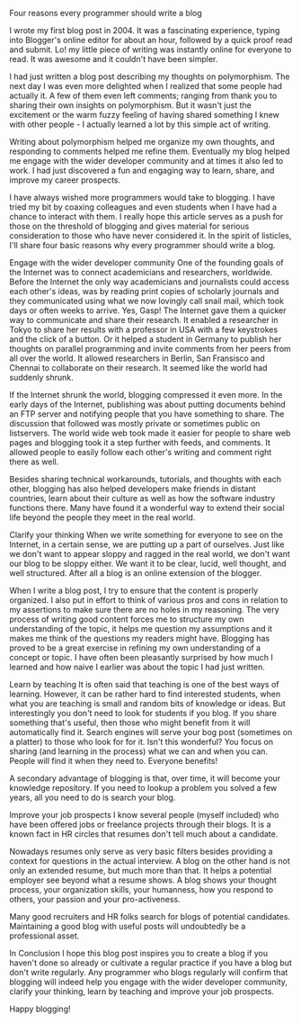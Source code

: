 <!-- ---
layout: post
title:  "Lập trình viên nên có blog cá nhân - Phần 3"
categories: [ programmer, experience ]
image: assets/images/3.jpg
featured: true
--- -->

Four reasons every programmer should write a blog

I wrote my first blog post in 2004. It was a fascinating experience, typing into Blogger's online editor for about an hour, followed by a quick proof read and submit. Lo! my little piece of writing was instantly online for everyone to read. It was awesome and it couldn't have been simpler.

 
I had just written a blog post describing my thoughts on polymorphism. The next day I was even more delighted when I realized that some people had actually it. A few of them even left comments; ranging from thank you to sharing their own insights on polymorphism. But it wasn't just the excitement or the warm fuzzy feeling of having shared something I knew with other people -  I actually learned a lot by this simple act of writing.

 
Writing about polymorphism helped me organize my own thoughts, and responding to comments helped me refine them. Eventually my blog helped me engage with the wider developer community and at times it also led to work. I had just discovered a fun and engaging way to learn, share, and improve my career prospects.

 
I have always wished more programmers would take to blogging. I have tried my bit by coaxing colleagues and even students when I have had a chance to interact with them. I really hope this article serves as a push for those on the threshold of blogging and gives material for serious consideration to those who have never considered it. In the spirit of listicles, I'll share four basic reasons why every programmer should write a blog.

 
Engage with the wider developer community
One of the founding goals of the Internet was to connect academicians and researchers, worldwide. Before the Internet the only way academicians and journalists could access each other's ideas, was by reading print copies of scholarly journals and they communicated using what we now lovingly call snail mail, which took days or often weeks to arrive. Yes, Gasp! The Internet gave them a quicker way to communicate and share their research. It enabled a researcher in Tokyo to share her results with a professor in USA with a few keystrokes and the click of a button. Or it helped a student in Germany to publish her thoughts on parallel programming and invite comments from her peers from all over the world. It allowed researchers in Berlin, San Fransisco and Chennai to collaborate on their research. It seemed like the world had suddenly shrunk.

 
If the Internet shrunk the world, blogging compressed it even more. In the early days of the Internet, publishing was about putting documents behind an FTP server and notifying people that you have something to share. The discussion that followed was mostly private or sometimes public on listservers. The world wide web took made it easier for people to share web pages and blogging took it a step further with  feeds, and comments. It allowed people to easily follow each other's writing and comment right there as well.

 
Besides sharing technical workarounds, tutorials, and thoughts with each other, blogging has also helped developers make friends in distant countries, learn about their culture as well as how the software industry functions there. Many have found it a wonderful way to extend their social life beyond the people they meet in the real world.

 
Clarify your thinking
When we write something for everyone to see on the Internet, in a certain sense, we are putting up a part of ourselves. Just like we don't want to appear sloppy and ragged in the real world, we don't want our blog to be sloppy either. We want it to be clear, lucid, well thought, and well structured. After all a blog is an online extension of the blogger. 

 
When I write a blog post, I try to ensure that the content is properly organized. I also put in effort to think of various pros and cons in relation to my assertions to make sure there are no holes in my reasoning. The very process of writing good content forces me to structure my own understanding of the topic, it helps me question my assumptions and it makes me think of the questions my readers might have. Blogging has proved to be a great exercise in refining my own understanding of a concept or topic. I have often been pleasantly surprised by how much I learned and how naive I earlier was about the topic I had just written.

 
Learn by teaching
It is often said that teaching is one of the best ways of learning. However, it can be rather hard to find interested students, when what you are teaching is small and random bits of knowledge or ideas. But interestingly you don't need to look for students if you blog. If you share something that's useful, then those who might benefit from it will automatically find it. Search engines will serve your bog post (sometimes on a platter) to those who look for for it. Isn't this wonderful? You focus on sharing (and learning in the process) what we can and when you can. People will find it when they need to. Everyone benefits!

 
A secondary advantage of blogging is that, over time, it will become your knowledge repository. If you need to lookup a problem you solved a few years, all you need to do is search your blog.

 
Improve your job prospects
I know several people (myself included) who have been offered jobs or freelance projects through their blogs. It is a known fact in HR circles that resumes don't tell much about a candidate.

 
Nowadays resumes only serve as very basic filters besides providing a context for questions in the actual interview. A blog on the other hand is not only an extended resume, but much more than that. It helps a potential employer see beyond what a resume shows. A blog shows your thought process, your organization skills, your humanness, how you respond to others, your passion and your pro-activeness.

 
Many good recruiters and HR folks search for blogs of potential candidates. Maintaining a good blog with useful posts will undoubtedly be a professional asset.

 
In Conclusion
I hope this blog post inspires you to create a blog if you haven't done so already or cultivate a regular practice if you have a blog but don't write regularly. Any programmer who blogs regularly will confirm that blogging will indeed help you engage with the wider developer community, clarify your thinking, learn by teaching and improve your job prospects.

 
Happy blogging!